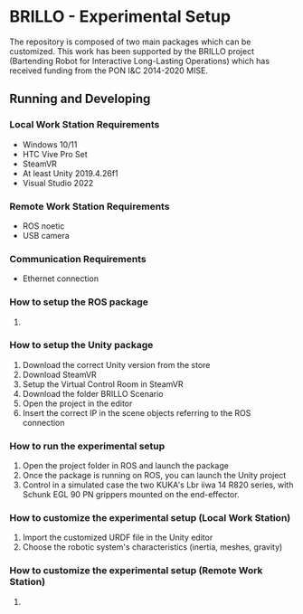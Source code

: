 # BRILLO - Experimental Setup

The repository is composed of two main packages which can be customized. 
This work has been supported by the BRILLO project (Bartending Robot for Interactive Long-Lasting Operations) which has received funding from the PON I&C 2014-2020 MISE. 

## Running and Developing

### Local Work Station Requirements
- Windows 10/11
- HTC Vive Pro Set
- SteamVR
- At least Unity 2019.4.26f1
- Visual Studio 2022

### Remote Work Station Requirements
- ROS noetic
- USB camera

### Communication Requirements
- Ethernet connection

### How to setup the ROS package
1.

### How to setup the Unity package
1. Download the correct Unity version from the store
2. Download SteamVR
3. Setup the Virtual Control Room in SteamVR
4. Download the folder BRILLO Scenario
5. Open the project in the editor
6. Insert the correct IP in the scene objects referring to the ROS connection


### How to run the experimental setup
1. Open the project folder in ROS and launch the package
2. Once the package is running on ROS, you can launch the Unity project
3. Control in a simulated case the two KUKA's Lbr iiwa 14 R820 series, with Schunk EGL 90 PN grippers mounted on the end-effector.

### How to customize the experimental setup (Local Work Station)
1. Import the customized URDF file in the Unity editor
2. Choose the robotic system's characteristics (inertia, meshes, gravity)

### How to customize the experimental setup (Remote Work Station)
1. 
